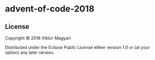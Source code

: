 # advent-of-code-2018

## License

Copyright © 2018 Viktor Magyari

Distributed under the Eclipse Public License either version 1.0 or (at
your option) any later version.
